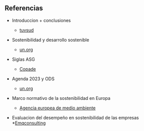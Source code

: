## Referencias

* Introduccion + conclusiones
  * [tuvsud](https://www.tuvsud.com/es-es/centro-recursos/blogs/compliance-mas-facil/objetivos-de-desarrollo-sostenible-y-conclusiones-2020)
* Sostenibilidad y desarrollo sostenible
  * [un.org](https://www.un.org/sustainabledevelopment/es/)
* Siglas ASG
  * [Copade](https://copade.es/que-es-asg/#:~:text=ASG%20son%20las%20siglas%20de,empresa%20en%20términos%20de%20sostenibilidad.)
* Agenda 2023 y ODS
  * [un.org](https://www.un.org/sustainabledevelopment/es/objetivos-de-desarrollo-sostenible/)

* Marco normativo de la sostenibilidad en Europa 
  * [Agencia europea de medio ambiente](https://www.eea.europa.eu/en)

* Evaluacion del desempeño en sostenibilidad de las empresas
  *[Emqconsulting](https://eqmconsulting.com/metricas-clave-desempeno-informes-de-sostenibilidad/)
